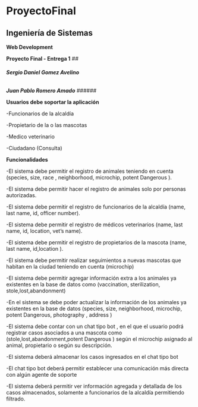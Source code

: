 # ProyectoFinal

## **Ingeniería de Sistemas**

 **Web Development**

 **Proyecto Final - Entrega 1** ##

###### ***Sergio Daniel Gomez Avelino***

***Juan Pablo Romero Amado*** ###### 

**Usuarios debe soportar la aplicación**

-Funcionarios de la alcaldía

-Propietario de la o las mascotas

-Medico veterinario

-Ciudadano (Consulta)

**Funcionalidades**

-El sistema debe permitir el registro de animales teniendo en cuenta
(species, size, race , neighborhood, microchip, potent Dangerous ).

-El sistema debe permitir hacer el registro de animales solo por personas autorizadas.

-El sistema debe permitir el registro de funcionarios de la alcaldía
(name, last name, id, officer number).

-El sistema debe permitir el registro de médicos veterinarios
(name, last name, id,  location, vet’s name).

-El sistema debe permitir el registro de propietarios de la mascota
(name, last name, id,location ).

-El sistema debe permitir realizar seguimientos a nuevas mascotas que habitan en la ciudad teniendo en cuenta (microchip)

-El sistema debe permitir agregar información extra a los animales ya existentes en la base de datos como (vaccination, sterilization, stole,lost,abandonment)

-En el sistema se debe poder actualizar la información de los animales ya existentes en la base de datos (species, size,  neighborhood, microchip, potent Dangerous, photography , address )

-El sistema debe contar con un chat tipo bot , en el que el usuario  podrá registrar casos asociados a una mascota como (stole,lost,abandonment,potent Dangerous ) según el microchip asignado al animal, propietario o según su descripción.

-El sistema deberá almacenar los casos ingresados en el chat tipo bot

-El chat tipo bot deberá permitir establecer una comunicación más directa con algún agente de soporte

-El sistema deberá permitir ver información agregada y detallada de los casos almacenados, solamente a funcionarios de la alcaldía permitiendo filtrado.

	
